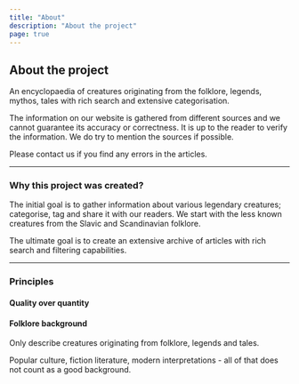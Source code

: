 ```yaml
---
title: "About"
description: "About the project"
page: true
---
```


## About the project

An encyclopaedia of creatures originating from the folklore, legends, mythos, tales with rich search and extensive categorisation.

The information on our website is gathered from different sources and we cannot guarantee its accuracy or correctness. It is up to the reader to verify the information. We do try to mention the sources if possible.

Please contact us if you find any errors in the articles.

---

### Why this project was created?

The initial goal is to gather information about various legendary creatures; categorise, tag and share it with our readers. We start with the less known creatures from the Slavic and Scandinavian folklore.

The ultimate goal is to create an extensive archive of articles with rich search and filtering capabilities.

---

### Principles

#### Quality over quantity

#### Folklore background

Only describe creatures originating from folklore, legends and tales.

Popular culture, fiction literature, modern interpretations - all of that does not count as a good background.
